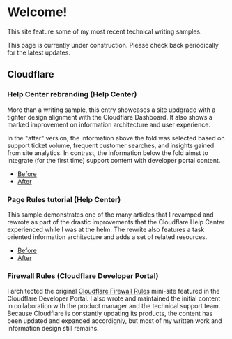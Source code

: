 # Welcome!
This site feature some of my most recent technical writing samples. 

This page is currently under construction. Please check back periodically for the latest updates.
## Cloudflare
### Help Center rebranding (Help Center)
More than a writing sample, this entry showcases a site updgrade with a tighter design alignment with the Cloudflare Dashboard. It also shows a marked improvement on information architecture and user experience. 

In the "after" version, the information above the fold was selected based on support ticket volume, frequent customer searches, and insights gained from site analytics. In contrast, the information below the fold aimst to integrate (for the first time) support content with developer portal content.
* [Before](https://web.archive.org/web/20170814225943/https://support.cloudflare.com/hc/en-us)
* [After](https://support.cloudflare.com/hc/en-us)
### Page Rules tutorial (Help Center)
This sample demonstrates one of the many articles that I revamped and rewrote as part of the drastic improvements that the Cloudflare Help Center experienced while I was at the helm. The rewrite also features a task oriented information architecture and adds a set of related resources.
* [Before](https://web.archive.org/web/20170814233201/https://support.cloudflare.com/hc/en-us/articles/200168306-Is-there-a-tutorial-for-Page-Rules-)
* [After](https://support.cloudflare.com/hc/en-us/articles/218411427-Understanding-and-Configuring-Cloudflare-Page-Rules-Page-Rules-Tutorial-)
### Firewall Rules (Cloudflare Developer Portal)
I architected the original [Cloudflare Firewall Rules](https://developers.cloudflare.com/firewall/) mini-site featured in the Cloudflare Developer Portal. I also wrote and maintained the initial content in collaboration with the product manager and the technical support team. Because Cloudflare is constantly updating its products, the content has been updated and expanded accordignly, but most of my written work and information design still remains.
